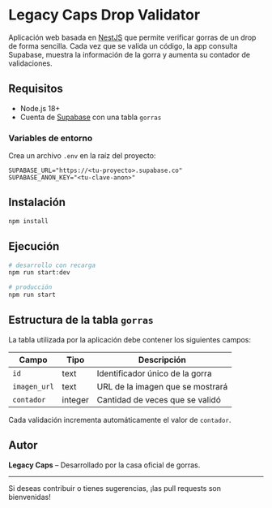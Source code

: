 # Legacy Caps Drop Validator

Aplicación web basada en [NestJS](https://nestjs.com) que permite verificar gorras de un drop de forma sencilla. Cada vez que se valida un código, la app consulta Supabase, muestra la información de la gorra y aumenta su contador de validaciones.

## Requisitos
- Node.js 18+
- Cuenta de [Supabase](https://supabase.com) con una tabla `gorras`

### Variables de entorno
Crea un archivo `.env` en la raíz del proyecto:

```env
SUPABASE_URL="https://<tu-proyecto>.supabase.co"
SUPABASE_ANON_KEY="<tu-clave-anon>"
```

## Instalación

```bash
npm install
```

## Ejecución
```bash
# desarrollo con recarga
npm run start:dev

# producción
npm run start
```

## Estructura de la tabla `gorras`
La tabla utilizada por la aplicación debe contener los siguientes campos:

| Campo       | Tipo    | Descripción                           |
|-------------|---------|---------------------------------------|
| `id`        | text    | Identificador único de la gorra       |
| `imagen_url`| text    | URL de la imagen que se mostrará      |
| `contador`  | integer | Cantidad de veces que se validó       |

Cada validación incrementa automáticamente el valor de `contador`.

## Autor
**Legacy Caps** – Desarrollado por la casa oficial de gorras.

---
Si deseas contribuir o tienes sugerencias, ¡las pull requests son bienvenidas!
